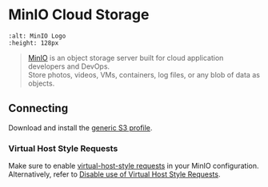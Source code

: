 MinIO Cloud Storage
====

```{image} _images/MINIO_wordmark.png
:alt: MinIO Logo
:height: 128px
```

> [MinIO](https://min.io/) is an object storage server built for cloud application developers and DevOps.</br>Store photos, videos, VMs, containers, log files, or any blob of data as objects.

## Connecting

Download and install the [generic S3 profile](index.md#generic-s3-profiles).

### Virtual Host Style Requests

Make sure to enable [virtual-host-style requests](https://github.com/minio/minio/tree/master/docs/config#domain) in your MinIO configuration. Alternatively, refer to [Disable use of Virtual Host Style Requests](index.md#disable-use-of-virtual-host-style-requests).
